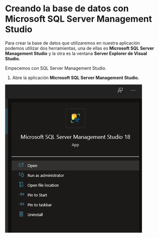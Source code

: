 # Creando la base de datos con Microsoft SQL Server Management Studio

Para crear la base de datos que utilizaremos en nuestra aplicación podemos utilizar dos herramientas, 
una de ellas es **Microsoft SQL Server Management Studio** y la otra es la ventana **Server Explorer de 
Visual Studio.**

Empecemos con SQL Server Management Studio.

1. Abre la aplicación **Microsoft SQL Server Management Studio.**

![Sql Managment Studio](images/001-ssm.png)
